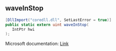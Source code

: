 ## waveInStop

```csharp
[DllImport("coredll.dll", SetLastError = true)]
public static extern uint waveInStop(
   IntPtr hwi
);
```

Microsoft documentation: [Link](https://docs.microsoft.com/en-us/windows/win32/api/mmeapi/nf-mmeapi-waveinstop)

